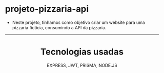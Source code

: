 # projeto-pizzaria-api

- Neste projeto, tinhamos como objetivo criar um website para uma pizzaria fictícia, consumindo a API da pizzaria.

---

<div align="center">
  <h1>Tecnologias usadas</h1>
  EXPRESS,
	JWT,
	PRISMA,
	NODE.JS
</div>
